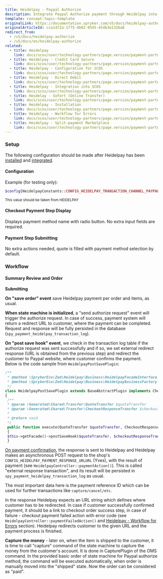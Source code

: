 ```yaml
---
title: Heidelpay - Paypal Authorize
description: Integrate Paypal Authorize payment through Heidelpay into the Spryker-based shop.
template: concept-topic-template
originalLink: https://documentation.spryker.com/v5/docs/heidelpay-authorize
originalArticleId: cca1472a-1775-4b02-9545-454b3e1326a8
redirect_from:
  - /v5/docs/heidelpay-authorize
  - /v5/docs/en/heidelpay-authorize
related:
  - title: Heidelpay
    link: docs/scos/user/technology-partners/page.version/payment-partners/heidelpay/heidelpay.html
  - title: Heidelpay - Credit Card Secure
    link: docs/scos/user/technology-partners/page.version/payment-partners/heidelpay/heidelpay-payment-methods/heidelpay-credit-card-secure.html
  - title: Heidelpay - Configuration for SCOS
    link: docs/scos/user/technology-partners/page.version/payment-partners/heidelpay/scos-integration/heidelpay-configuration-for-scos.html
  - title: Heidelpay - Direct Debit
    link: docs/scos/user/technology-partners/page.version/payment-partners/heidelpay/heidelpay-payment-methods/heidelpay-direct-debit.html
  - title: Heidelpay - Integration into SCOS
    link: docs/scos/user/technology-partners/page.version/payment-partners/heidelpay/scos-integration/heidelpay-integration-into-scos.html
  - title: Heidelay - Sofort (Online Transfer)
    link: docs/scos/user/technology-partners/page.version/payment-partners/heidelpay/heidelpay-payment-methods/heidelpay-sofort-online-transfer.html
  - title: Heidelpay - Installation
    link: docs/scos/user/technology-partners/page.version/payment-partners/heidelpay/heidelpay-installation.html
  - title: Heidelpay - Workflow for Errors
    link: docs/scos/user/technology-partners/page.version/payment-partners/heidelpay/technical-details-and-howtos/heidelpay-workflow-for-errors.html
  - title: Heidelpay - Split-payment Marketplace
    link: docs/scos/user/technology-partners/page.version/payment-partners/heidelpay/heidelpay-payment-methods/heidelpay-split-payment-marketplace.html
---
```


### Setup

The following configuration should be made after Heidelpay has been [installed](/docs/scos/dev/technology-partners/202005.0/payment-partners/heidelpay/heidelpay-installation.html) and [integrated](/docs/scos/dev/technology-partners/202005.0/payment-partners/heidelpay/scos-integration/heidelpay-configuration-for-scos.html).

#### Configuration

Example (for testing only):
```php
$config[HeidelpayConstants::CONFIG_HEIDELPAY_TRANSACTION_CHANNEL_PAYPAL] = '31HA07BC8142C5A171749A60D979B6E4';
```

<sub>This value should be taken from HEIDELPAY</sub>

#### Checkout Payment Step Display
Displays payment method name with radio button. No extra input fields are required.

#### Payment Step Submitting
No extra actions needed, quote is filled with payment method selection by default.

### Workflow
#### Summary Review and Order
**Submitting**

<b>On "save order" event</b> save Heidelpay payment per order and items, as usual.

<b>When state machine is initialized</b>, a "send authorize request" event will trigger the authorize request. In case of success, payment system will  return a redirect URL to customer, where the payment can be completed. Request and response will be fully persisted in the database (`spy_payment_heidelpay_transaction_log`). 

<b>On "post save hook" event</b>, we check in the transaction log table if the authorize request was sent successfully and if so, we set external redirect response (URL is obtained from the previous step) and redirect the customer to Paypal website, where customer confirms the payment. <br>
Below is the code sample from `HeidelpayPostSavePlugin`:
```php
/**
 * @method \SprykerEco\Zed\Heidelpay\Business\HeidelpayFacadeInterface getFacade()
 * @method \SprykerEco\Zed\Heidelpay\Business\HeidelpayBusinessFactory getFactory()
 */
class HeidelpayPostSavePlugin extends BaseAbstractPlugin implements CheckoutPostCheckPluginInterface
{
 /**
 * @param \Generated\Shared\Transfer\QuoteTransfer $quoteTransfer
 * @param \Generated\Shared\Transfer\CheckoutResponseTransfer $checkoutResponseTransfer
 *
 * @return void
 */
 public function execute(QuoteTransfer $quoteTransfer, CheckoutResponseTransfer $checkoutResponseTransfer)
 {
 $this->getFacade()->postSaveHook($quoteTransfer, $checkoutResponseTransfer);
 }
 ```

<u>On payment confirmation</u>, the response is sent to Heidelpay and Heidelpay makes an asynchronous POST request to the shop's `CONFIG_HEIDELPAY_PAYMENT_RESPONSE_URLURL` (Yves), with the result of payment (see `HeidelpayController::paymentAction()`). This is called "external response transaction", and its result will be persisted in `spy_payment_heidelpay_transaction_log` as usual.

The most important data here is the payment reference ID which can be used for further transactions like `capture/cancel/etc`.

In the response Heidelpay expects an URL string which defines where customer has to be redirected. In case if customer successfully confirmed payment, it should be a link to checkout order success step, in case of failure - checkout payment failed action with error code (see `HeidelpayController::paymentFailedAction()` and [Heidelpay - Workflow for Errors](/docs/scos/dev/technology-partners/202005.0/payment-partners/heidelpay/heidelpay-workflow-for-errors.html) section). Heidelpay redirects customer to the given URL and the payment process is finished. 

<b>Capture the money</b> - later on, when the item is shipped to the customer, it is time to call "capture" command of the state machine to capture the money from the customer's account. It is done in CapturePlugin of the OMS command. In the provided basic order of state machine for Paypal authorize method, the command will be executed automatically, when order is manually moved into the "shipped" state. Now the order can be considered as "paid".

